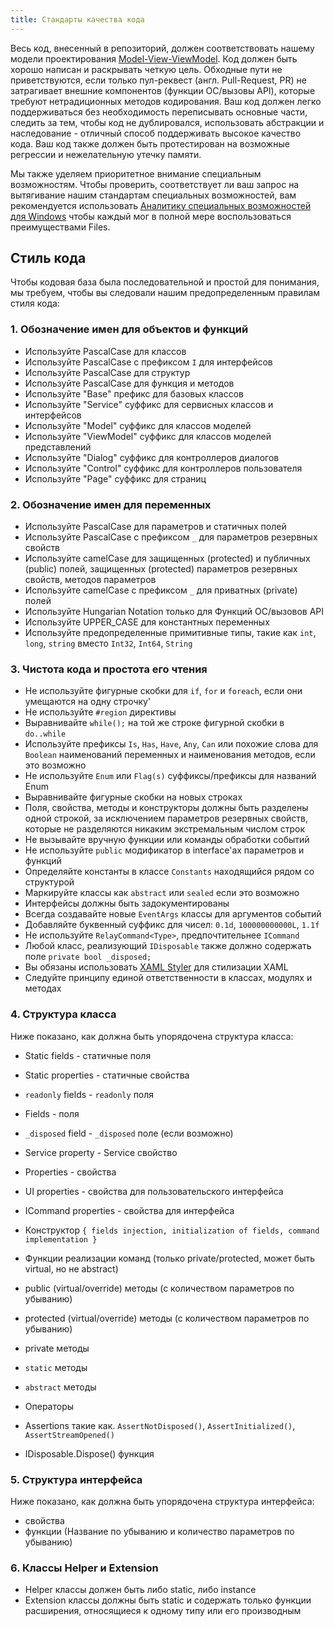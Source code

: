 ```yaml
---
title: Стандарты качества кода
---
```


Весь код, внесенный в репозиторий, должен соответствовать нашему модели проектирования
[Model-View-ViewModel](https://en.wikipedia.org/wiki/Model%E2%80%93view%E2%80%93viewmodel).
Код должен быть хорошо написан и раскрывать четкую цель. Обходные пути не приветствуются, если только пул-реквест (англ. Pull-Request, PR) не затрагивает внешние компонентов (функции ОС/вызовы API), которые требуют нетрадиционных методов кодирования. Ваш код должен легко поддерживаться без
необходимость переписывать основные части, следить за тем, чтобы код не дублировался, использовать абстракции и наследование - отличный способ поддерживать высокое качество кода. Ваш код также должен быть протестирован на возможные регрессии и нежелательную утечку памяти.

Мы также уделяем приоритетное внимание специальным возможностям. Чтобы проверить, соответствует ли ваш запрос на вытягивание нашим стандартам специальных возможностей, вам рекомендуется использовать [Аналитику специальных возможностей для Windows](https://accessibilityinsights.io/docs/en/windows/overview/)
чтобы каждый мог в полной мере воспользоваться преимуществами Files.

## Стиль кода

Чтобы кодовая база была последовательной и простой для понимания, мы требуем, чтобы вы следовали нашим предопределенным правилам стиля кода:

### 1. Обозначение имен для объектов и функций

- Используйте PascalCase для классов
- Используйте PascalCase с префиксом `I` для интерфейсов
- Используйте PascalCase для структур
- Используйте PascalCase для функция и методов
- Используйте "Base" префикс для базовых классов
- Используйте "Service" суффикс для сервисных классов и интерфейсов
- Используйте "Model" суффикс для классов моделей
- Используйте "ViewModel" суффикс для классов моделей представлений
- Используйте "Dialog" суффикс для контроллеров диалогов
- Используйте "Control" суффикс для контроллеров пользователя
- Используйте "Page" суффикс для страниц

### 2. Обозначение имен для переменных

- Используйте PascalCase для параметров и статичных полей
- Используйте PascalCase с префиксом `_` для параметров резервных свойств
- Используйте camelCase для защищенных (protected) и публичных (public) полей, защищенных (protected) параметров резервных свойств, методов параметров
- Используйте camelCase с префиксом `_` для приватных (private) полей
- Используйте Hungarian Notation только для Функций OC/вызовов API
- Используйте UPPER_CASE для константных переменных
- Используйте предопределенные примитивные типы, такие как `int`, `long`, `string` вместо `Int32`, `Int64`, `String`

### 3. Чистота кода и простота его чтения

- Не используйте фигурные скобки для `if`, `for` и `foreach`, если они умещаются на одну строчку'
- Не используйте `#region` директивы
- Выравнивайте `while();` на той же строке фигурной скобки в `do..while`
- Используйте префиксы `Is`, `Has`, `Have`, `Any`, `Can` или похожие слова для `Boolean` наименований переменных и наименования методов, если это возможно
- Не используйте `Enum` или `Flag(s)` суффиксы/префиксы для названий Enum
- Выравнивайте фигурные скобки на новых строках
- Поля, свойства, методы и конструкторы должны быть разделены одной строкой, за исключением параметров резервных свойств, которые не разделяются никаким экстремальным числом строк
- Не вызывайте вручную функции или команды обработки событий
- Не используйте `public` модификатор в interface'ах параметров и функций
- Определяйте константы в классе `Constants` находящийся рядом со структурой
- Маркируйте классы как `abstract` или `sealed` если это возможно
- Интерфейсы должны быть задокументированы
- Всегда создавайте новые `EventArgs` классы для аргументов событий
- Добавляйте буквенный суффикс для чисел: `0.1d`, `100000000000L`, `1.1f`
- Не используйте `RelayCommand<Type>`, предпочтительнее `ICommand`
- Любой класс, реализующий `IDisposable` также должно содержать поле `private bool _disposed;`
- Вы обязаны использовать [XAML Styler](https://marketplace.visualstudio.com/items?itemName=TeamXavalon.XAMLStyler2022)
  для стилизации XAML
- Следуйте принципу единой ответственности в классах, модулях и методах

### 4. Структура класса

Ниже показано, как должна быть упорядочена структура класса:

- Static fields - статичные поля
- Static properties - статичные свойства

- `readonly` fields - `readonly` поля
- Fields - поля
- `_disposed` field - `_disposed` поле (если возможно)

- Service property - Service свойство

- Properties - свойства
- UI properties - свойства для пользовательского интерфейса
- ICommand properties - свойства для интерфейса

- Конструктор `{ fields injection, initialization of fields, command implementation }`

- Функции реализации команд (только private/protected, может быть virtual, но не abstract)

- public (virtual/override) методы (с количеством параметров по убыванию)
- protected (virtual/override) методы (с количеством параметров по убыванию)
- private методы

- `static` методы

- `abstract` методы

- Операторы

- Assertions такие как. `AssertNotDisposed()`, `AssertInitialized()`, `AssertStreamOpened()`
- IDisposable.Dispose() функция

### 5. Структура интерфейса

Ниже показано, как должна быть упорядочена структура интерфейса:

- свойства
- функции (Название по убыванию и количество параметров по убыванию)

### 6. Классы Helper и Extension

- Helper классы должен быть либо static, либо instance
- Extension классы должны быть static и содержать только функции расширения, относящиеся к одному типу или его производным

